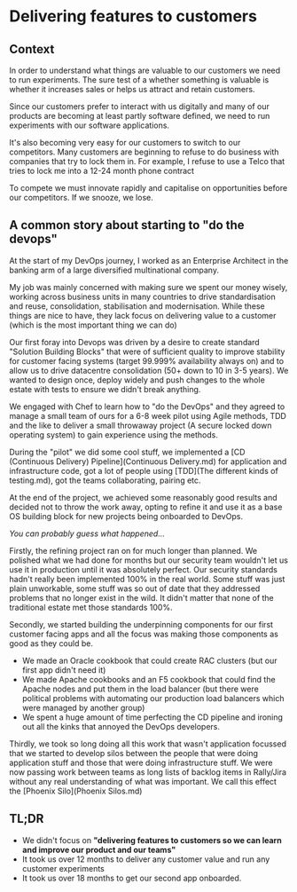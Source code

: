 # Delivering features to customers

## Context

In order to understand what things are valuable to our customers we need to run experiments. The sure test of a whether something is valuable is whether it increases sales or helps us attract and retain customers.

Since our customers prefer to interact with us digitally and many of our products are becoming at least partly software defined, we need to run experiments with our software applications.

It's also becoming very easy for our customers to switch to our competitors. Many customers are beginning to refuse to do business with companies that try to lock them in. For example, I refuse to use a Telco that tries to lock me into a 12-24 month phone contract

To compete we must innovate rapidly and capitalise on opportunities before our competitors. If we snooze, we lose.

## A common story about starting to "do the devops"

At the start of my DevOps journey, I worked as an Enterprise Architect in the banking arm of a large diversified multinational company.

My job was mainly concerned with making sure we spent our money wisely, working across business units in many countries to drive standardisation and reuse, consolidation, stabilisation and modernisation. While these things are nice to have, they lack focus on delivering value to a customer (which is the most important thing we can do)

Our first foray into Devops was driven by a desire to create standard "Solution Building Blocks" that were of sufficient quality to improve stability for customer facing systems (target 99.999% availability always on) and to allow us to drive datacentre consolidation (50+ down to 10 in 3-5 years). We wanted to design once, deploy widely and push changes to the whole estate with tests to ensure we didn't break anything.

We engaged with Chef to learn how to "do the DevOps" and they agreed to manage a small team of ours for a 6-8 week pilot using Agile methods, TDD and the like to deliver a small throwaway project (A secure locked down operating system) to gain experience using the methods.

During the "pilot" we did some cool stuff, we implemented a [CD (Continuous Delivery) Pipeline](Continuous Delivery.md) for application and infrastructure code, got a lot of people using [TDD](The different kinds of testing.md), got the teams collaborating, pairing etc.

At the end of the project, we achieved some reasonably good results and decided not to throw the work away, opting to refine it and use it as a base OS building block for new projects being onboarded to DevOps.

*You can probably guess what happened...*

Firstly, the refining project ran on for much longer than planned. We polished what we had done for months but our security team wouldn't let us use it in production until it was absolutely perfect. Our security standards hadn't really been implemented 100% in the real world. Some stuff was just plain unworkable, some stuff was so out of date that they addressed problems that no longer exist in the wild. It didn't matter that none of the traditional estate met those standards 100%.

Secondly, we started building the underpinning components for our first customer facing apps and all the focus was making those components as good as they could be.
* We made an Oracle cookbook that could create RAC clusters (but our first app didn't need it)
* We made Apache cookbooks and an F5 cookbook that could find the Apache nodes and put them in the load balancer (but there were political problems with automating our production load balancers which were managed by another group)
* We spent a huge amount of time perfecting the CD pipeline and ironing out all the kinks that annoyed the DevOps developers.

Thirdly, we took so long doing all this work that wasn't application focussed that we started to develop silos between the people that were doing application stuff and those that were doing infrastructure stuff. We were now passing work between teams as long lists of backlog items in Rally/Jira without any real understanding of what was important. We call this effect the [Phoenix Silo](Phoenix Silos.md)


## TL;DR

* We didn't focus on **"delivering features to customers so we can learn and improve our product and our teams"**
* It took us over 12 months to deliver any customer value and run any customer experiments
* It took us over 18 months to get our second app onboarded.

